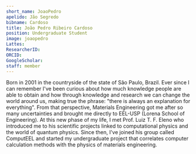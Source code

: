 ```yaml
---
short_name: JoaoPedro
apelido: Jão Segredo
bibname: Cardoso
title: João Pedro Ribeiro Cardoso
position: Undergraduate Student
image: joaopedro
Lattes: 
ResearcherID: 
ORCID: 
GoogleScholar: 
staff: member
---
```


Born in 2001 in the countryside of the state of São Paulo, Brazil. Ever since I can remember I've been curious about how much knowledge people are able to obtain and how through knowledge and research we can change the world around us, making true the phrase: "there is always an explanation for everything". From that perspective, Materials Engineering got me after so many uncertainties and brought me directly to EEL-USP (Lorena School of Engineering). At this new phase of my life, I met Prof. Luiz T. F. Eleno who introduced me to his scientific projects linked to computational physics and the world of quantum physics. Since then, I've joined his group called ComputEEL and started my undergraduate project that correlates computer calculation methods with the physics of materials engineering.
